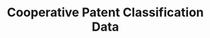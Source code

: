 ---
bigquery: https://console.cloud.google.com/bigquery?p=patents-public-data&d=cpc&page=dataset
citation: '“Cooperative Patent Classification” by the EPO and USPTO, for public use. '
contributors: EPO, USPTO
cost: None
description: Cooperative Patent Classification Data contains the scheme and definitions
  of the Cooperative Patent Classification system for classifying patent documents.
  The CPC is the result of a partnership between the EPO and the USPTO in their joint
  effort to develop a common, internationally compatible classification system for
  technical documents, in particular patent publications, which will be used by both
  offices in the patent granting process
documentation: https://www.cooperativepatentclassification.org/cpcSchemeAndDefinitions
last_edit: Mon, 04 Apr 2022 19:07:06 GMT
location: https://www.cooperativepatentclassification.org/index
maintained_by: USPTO, EPO
schema_fields: '[''title_part'', ''notAllocatable'', ''breakdownCode'', ''not_allocatable'',
  ''definition'', ''child_groups'', ''titlePart'', ''limiting_references'', ''residual_references'',
  ''childGroups'', ''title_full'', ''parents'', ''glossary'', ''titleFull'', ''level'',
  ''dateRevised'', ''informative_references'', ''status'', ''residualReferences'',
  ''date_revised'', ''synonyms'', ''ipcConcordant'', ''limitingReferences'', ''ipc_concordant'',
  ''breakdown_code'', ''informativeReferences'', ''additional_only'', ''applicationReferences'',
  ''application_references'', ''sizeCache'', ''symbol'', ''children'']'
shortname: cooperative_patent_classification
tags:
- patents
- science
title: Cooperative Patent Classification Data
uuid: 984374a7-16e9-4b35-9445-458daceb01bf
---